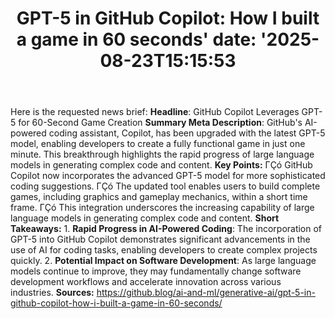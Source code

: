 ﻿---
title: "GPT-5 in GitHub Copilot: How I built a game in 60 seconds'
date: '2025-08-23T15:15:53"
category: "Markets"
summary: ""
slug: "gpt5 in github copilot how i built a game in 60 seconds"
source_urls:
  - "https://github.blog/ai-and-ml/generative-ai/gpt-5-in-github-copilot-how-i-built-a-game-in-60-seconds/"
seo:
  title: "GPT-5 in GitHub Copilot: How I built a game in 60 seconds | Hash n Hedge'
  description: '"
  keywords: ["news", "markets", "brief"]
---
Here is the requested news brief:  **Headline**: GitHub Copilot Leverages GPT-5 for 60-Second Game Creation  **Summary Meta Description**: GitHub's AI-powered coding assistant, Copilot, has been upgraded with the latest GPT-5 model, enabling developers to create a fully functional game in just one minute. This breakthrough highlights the rapid progress of large language models in generating complex code and content.  **Key Points:**  ΓÇó GitHub Copilot now incorporates the advanced GPT-5 model for more sophisticated coding suggestions. ΓÇó The updated tool enables users to build complete games, including graphics and gameplay mechanics, within a short time frame. ΓÇó This integration underscores the increasing capability of large language models in generating complex code and content.  **Short Takeaways:**  1. **Rapid Progress in AI-Powered Coding**: The incorporation of GPT-5 into GitHub Copilot demonstrates significant advancements in the use of AI for coding tasks, enabling developers to create complex projects quickly. 2. **Potential Impact on Software Development**: As large language models continue to improve, they may fundamentally change software development workflows and accelerate innovation across various industries.  **Sources:** https://github.blog/ai-and-ml/generative-ai/gpt-5-in-github-copilot-how-i-built-a-game-in-60-seconds/ 
